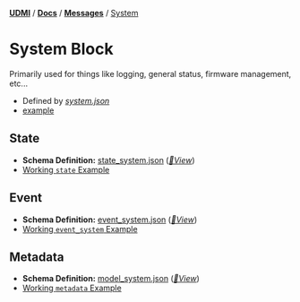 [**UDMI**](../../) / [**Docs**](../) / [**Messages**](./) / [System](#)

# System Block

Primarily used for things like logging, general status, firmware management, etc...

* Defined by [<em>system.json</em>](../../schema/state_system.json)
* [example](../../tests/state.tests/example.json)

## State

- **Schema Definition:** [state_system.json](../../schema/state_system.json)
 ([_🧬View_](../../gencode/docs/state.html#system))
- [Working `state` Example](../../tests/state.tests/example.json)

## Event

- **Schema Definition:** [event_system.json](../../schema/event_system.json)
 ([_🧬View_](../../gencode/docs/event_system.html))
- [Working `event_system` Example](../../tests/event_system.tests/example.json)

## Metadata

- **Schema Definition:** [model_system.json](../../schema/model_system.json)
 ([_🧬View_](../../gencode/docs/metadata.html#system))
- [Working `metadata` Example](../../tests/metadata.tests/example.json)

